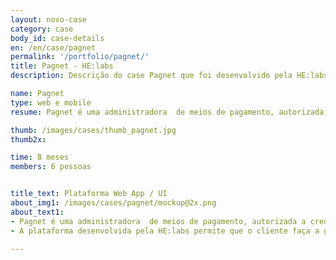 ```yaml
---
layout: novo-case
category: case
body_id: case-details
en: /en/case/pagnet
permalink: '/portfolio/pagnet/'
title: Pagnet - HE:labs
description: Descrição do case Pagnet que foi desenvolvido pela HE:labs.

name: Pagnet
type: web e mobile
resume: Pagnet é uma administradora  de meios de pagamento, autorizada a credenciar lojistas e processar transações de cartão de crédito.

thumb: /images/cases/thumb_pagnet.jpg
thumb2x:

time: 8 meses
members: 6 pessoas


title_text: Plataforma Web App / UI
about_img1: /images/cases/pagnet/mockup@2x.png
about_text1:
- Pagnet é uma administradora  de meios de pagamento, autorizada a credenciar lojistas e processar transações de cartão de crédito.
- A plataforma desenvolvida pela HE:labs permite que o cliente faça a gestão de suas máquinas de cartão na web e credite seus pagamentos da forma que achar melhor, antecipando assim os recebíveis.

---
```


